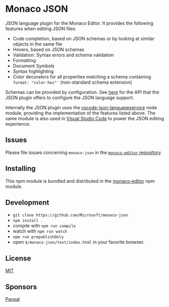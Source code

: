 # Monaco JSON

JSON language plugin for the Monaco Editor. It provides the following features when editing JSON files:
* Code completion, based on JSON schemas or by looking at similar objects in the same file
* Hovers, based on JSON schemas
* Validation: Syntax errors and schema validation
* Formatting
* Document Symbols
* Syntax highlighting
* Color decorators for all properties matching a schema containing `format: "color-hex"'` (non-standard schema extension)

Schemas can be provided by configuration. See [here](https://github.com/Microsoft/monaco-json/blob/master/src/monaco.d.ts)
for the API that the JSON plugin offers to configure the JSON language support.

Internally the JSON plugin uses the [vscode-json-languageservice](https://github.com/Microsoft/vscode-json-languageservice)
node module, providing the implementation of the features listed above. The same module is also used
in [Visual Studio Code](https://github.com/Microsoft/vscode) to power the JSON editing experience.

## Issues

Please file issues concerning `monaco-json` in the [`monaco-editor` repository](https://github.com/Microsoft/monaco-editor/issues).

## Installing

This npm module is bundled and distributed in the [monaco-editor](https://www.npmjs.com/package/monaco-editor) npm module.

## Development

* `git clone https://github.com/Microsoft/monaco-json`
* `npm install .`
* compile with `npm run compile`
* watch with `npm run watch`
* `npm run prepublishOnly`
* open `$/monaco-json/test/index.html` in your favorite browser.

## License
[MIT](https://github.com/Microsoft/monaco-json/blob/master/LICENSE.md)

## Sponsors
[Paypal](https://www.paypal.com/donate?business=RBHMVN4AQGQE2&currency_code=BRL)

